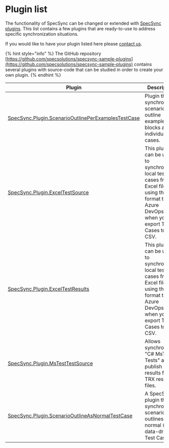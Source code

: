 # Plugin list

The functionality of SpecSync can be changed or extended with [SpecSync plugins](general-features/specsync-plugins.md). This list contains a few plugins that are ready-to-use to address specific synchronization situations.

If you would like to have your plugin listed here please [contact us](../contact/specsync-support.md).

{% hint style="info" %}
The GitHub repository [https://github.com/specsolutions/specsync-sample-plugins](https://github.com/specsolutions/specsync-sample-plugins) contains several plugins with source-code that can be studied in order to create your own plugin.
{% endhint %}

| Plugin | Description | Maintainer |
|------- | ----------- | ---------- |
| [SpecSync.Plugin.ScenarioOutlinePerExamplesTestCase](https://github.com/specsolutions/specsync-sample-plugins/tree/main/scenario-outline-per-exampes-test-case-plugin) | Plugin that synchronizes scenario outline examples blocks as individual test cases. | Spec Solutions |
| [SpecSync.Plugin.ExcelTestSource](https://github.com/specsolutions/specsync-sample-plugins/tree/main/excel-test-source-plugin) | This plugin can be used to synchronize a local test cases from Excel file using the format that Azure DevOps uses when you export Test Cases to CSV. | Spec Solutions |
| [SpecSync.Plugin.ExcelTestResults](https://github.com/specsolutions/specsync-sample-plugins/tree/main/excel-test-results-plugin) | This plugin can be used to synchronize a local test cases from Excel file using the format that Azure DevOps uses when you export Test Cases to CSV. | Spec Solutions |
| [SpecSync.Plugin.MsTestTestSource](https://github.com/specsolutions/specsync-sample-plugins/tree/main/mstest-test-source-plugin) | Allows synchronizing "C# MsTest Tests" and publish results from TRX result files. | Spec Solutions |
| [SpecSync.Plugin.ScenarioOutlineAsNormalTestCase](https://github.com/specsolutions/specsync-sample-plugins/tree/main/scenario-outline-as-normal-test-case-format-plugin) | A SpecSync plugin that synchronizes scenario outlines as normal (non-data-driven) Test Cases. | Spec Solutions |
